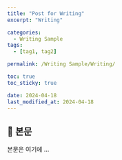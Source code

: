 ```yaml
---
title: "Post for Writing"
excerpt: "Writing"

categories:
  - Writing Sample
tags:
  - [tag1, tag2]

permalink: /Writing Sample/Writing/

toc: true
toc_sticky: true

date: 2024-04-18
last_modified_at: 2024-04-18
---
```


## 🦥 본문

본문은 여기에 ...
